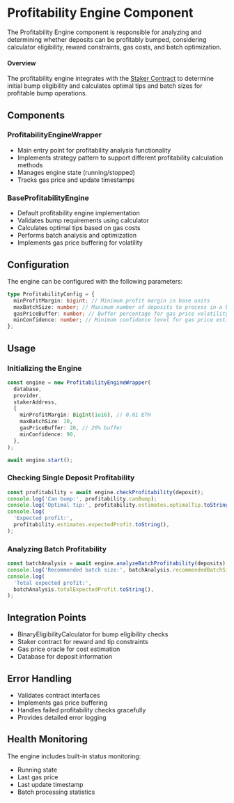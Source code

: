 # Profitability Engine Component

The Profitability Engine component is responsible for analyzing and determining whether deposits can be profitably bumped, considering calculator eligibility, reward constraints, gas costs, and batch optimization.

#### Overview

The profitability engine integrates with the [Staker Contract](https://github.com/withtally/staker/blob/main/src/Staker.sol) to determine initial bump eligibility and calculates optimal tips and batch sizes for profitable bump operations.

## Components

### ProfitabilityEngineWrapper

- Main entry point for profitability analysis functionality
- Implements strategy pattern to support different profitability calculation methods
- Manages engine state (running/stopped)
- Tracks gas price and update timestamps

### BaseProfitabilityEngine

- Default profitability engine implementation
- Validates bump requirements using calculator
- Calculates optimal tips based on gas costs
- Performs batch analysis and optimization
- Implements gas price buffering for volatility

## Configuration

The engine can be configured with the following parameters:

```typescript
type ProfitabilityConfig = {
  minProfitMargin: bigint; // Minimum profit margin in base units
  maxBatchSize: number; // Maximum number of deposits to process in a batch
  gasPriceBuffer: number; // Buffer percentage for gas price volatility
  minConfidence: number; // Minimum confidence level for gas price estimates
};
```

## Usage

### Initializing the Engine

```typescript
const engine = new ProfitabilityEngineWrapper(
  database,
  provider,
  stakerAddress,
  {
    minProfitMargin: BigInt(1e16), // 0.01 ETH
    maxBatchSize: 10,
    gasPriceBuffer: 20, // 20% buffer
    minConfidence: 90,
  },
);

await engine.start();
```

### Checking Single Deposit Profitability

```typescript
const profitability = await engine.checkProfitability(deposit);
console.log('Can bump:', profitability.canBump);
console.log('Optimal tip:', profitability.estimates.optimalTip.toString());
console.log(
  'Expected profit:',
  profitability.estimates.expectedProfit.toString(),
);
```

### Analyzing Batch Profitability

```typescript
const batchAnalysis = await engine.analyzeBatchProfitability(deposits);
console.log('Recommended batch size:', batchAnalysis.recommendedBatchSize);
console.log(
  'Total expected profit:',
  batchAnalysis.totalExpectedProfit.toString(),
);
```

## Integration Points

- BinaryEligibilityCalculator for bump eligibility checks
- Staker contract for reward and tip constraints
- Gas price oracle for cost estimation
- Database for deposit information

## Error Handling

- Validates contract interfaces
- Implements gas price buffering
- Handles failed profitability checks gracefully
- Provides detailed error logging

## Health Monitoring

The engine includes built-in status monitoring:

- Running state
- Last gas price
- Last update timestamp
- Batch processing statistics
